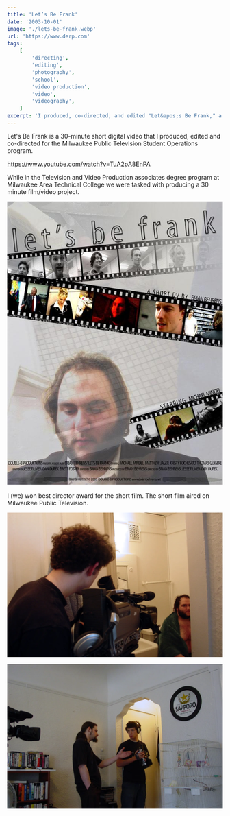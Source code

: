 ```yaml
---
title: 'Let’s Be Frank'
date: '2003-10-01'
image: './lets-be-frank.webp'
url: 'https://www.derp.com'
tags:
    [
        'directing',
        'editing',
        'photography',
        'school',
        'video production',
        'video',
        'videography',
    ]
excerpt: 'I produced, co-directed, and edited "Let&apos;s Be Frank," a 30-minute digital video for the Milwaukee Public Television Student Operations program, while in the Television and Video Production associates degree program at Milwaukee Area Technical College. Our team won the best director award, and the short film aired on Milwaukee Public Television.'
---
```


Let's Be Frank is a 30-minute short digital video that I produced, edited and co-directed for the Milwaukee Public Television Student Operations program.

https://www.youtube.com/watch?v=TuA2pA8EnPA

While in the Television and Video Production associates degree program at Milwaukee Area Technical College we were tasked with producing a 30 minute film/video project.

![Let's Be Frank Movie Poster](./poster.jpg)

I (we) won best director award for the short film. The short film aired on Milwaukee Public Television.

![Brian Behrens filming](./brian-behrens-dp.webp)

![Brian Behrens director](./brian-behrens-director.webp)
